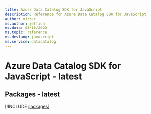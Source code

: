 ```yaml
---
title: Azure Data Catalog SDK for JavaScript
description: Reference for Azure Data Catalog SDK for JavaScript
author: xirzec
ms.author: jeffish
ms.data: 03/13/2023
ms.topic: reference
ms.devlang: javascript
ms.service: datacatalog
---
```

# Azure Data Catalog SDK for JavaScript - latest
## Packages - latest
[!INCLUDE [packages](data-catalog-index.md)]